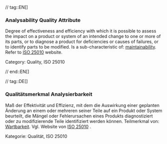 // tag::EN[]
### Analysability Quality Attribute
Degree of effectiveness and efficiency with which it is possible to assess the impact on a product or system of an intended change to one or more of its parts, or to diagnose a product for deficiencies or causes of failures, or to identify parts to be modified.
Is a sub-characteristic of: [maintainability](#term-maintainability-quality-attribute).
Refer to [ISO 25010](http://iso25000.com/index.php/en/iso-25000-standards/iso-25010) website.

Category: Quality, ISO 25010

// end::EN[]

// tag::DE[]
### Qualitätsmerkmal Analysierbarkeit

Maß der Effektivität und Effizienz, mit dem die Auswirkung einer
geplanten Änderung an einem oder mehreren seiner Teile auf ein Produkt
oder System beurteilt, die Mängel oder Fehlerursachen eines Produkts
diagnostiziert oder zu modifizierende Teile identifiziert werden
können. Teilmerkmal von: [Wartbarkeit](#term-maintainability-quality-attribute). Vgl. Website
von [ISO
25010](http://iso25000.com/index.php/en/iso-25000-standards/iso-25010)
.

Kategorie: Qualität, ISO 25010
